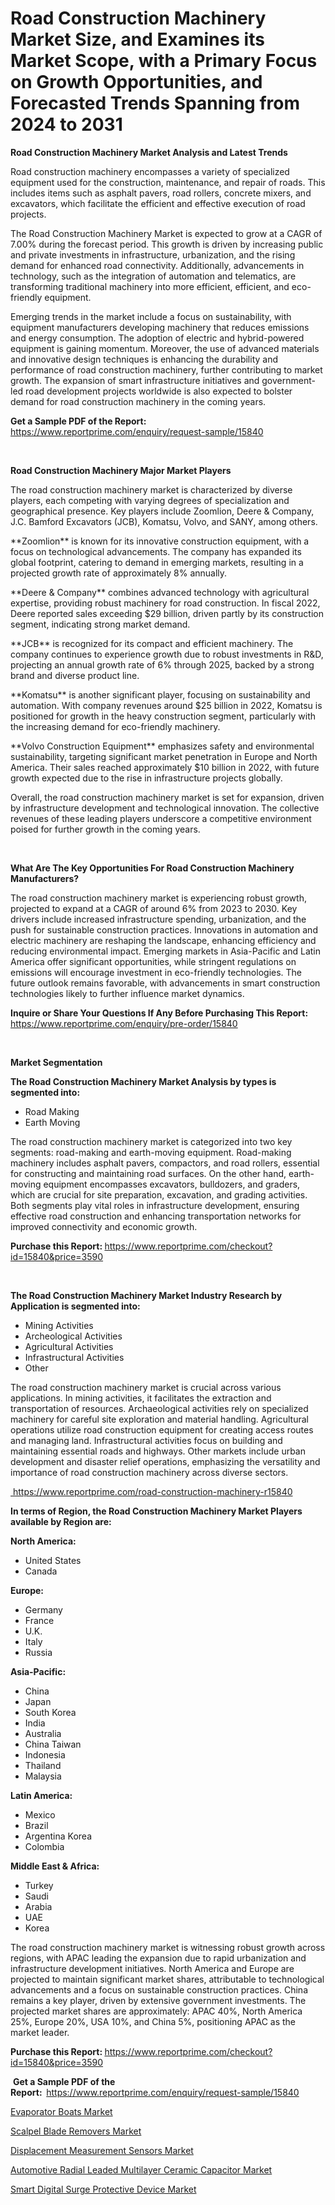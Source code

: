 <p><h1>Road Construction Machinery Market Size, and Examines its Market Scope, with a Primary Focus on Growth Opportunities, and Forecasted Trends Spanning from 2024 to 2031</h1></p><p><strong>Road Construction Machinery Market Analysis and Latest Trends</strong></p>
<p><p>Road construction machinery encompasses a variety of specialized equipment used for the construction, maintenance, and repair of roads. This includes items such as asphalt pavers, road rollers, concrete mixers, and excavators, which facilitate the efficient and effective execution of road projects. </p><p>The Road Construction Machinery Market is expected to grow at a CAGR of 7.00% during the forecast period. This growth is driven by increasing public and private investments in infrastructure, urbanization, and the rising demand for enhanced road connectivity. Additionally, advancements in technology, such as the integration of automation and telematics, are transforming traditional machinery into more efficient, efficient, and eco-friendly equipment.</p><p>Emerging trends in the market include a focus on sustainability, with equipment manufacturers developing machinery that reduces emissions and energy consumption. The adoption of electric and hybrid-powered equipment is gaining momentum. Moreover, the use of advanced materials and innovative design techniques is enhancing the durability and performance of road construction machinery, further contributing to market growth. The expansion of smart infrastructure initiatives and government-led road development projects worldwide is also expected to bolster demand for road construction machinery in the coming years.</p></p>
<p><strong>Get a Sample PDF of the Report:&nbsp;</strong> <a href="https://www.reportprime.com/enquiry/request-sample/15840?utm_campaign=1842&utm_medium=2&utm_source=Github&utm_content=ia&utm_term=30112024&utm_id=road-construction-machinery">https://www.reportprime.com/enquiry/request-sample/15840</a></p>
<p>&nbsp;</p>
<p><strong>Road Construction Machinery Major Market Players</strong></p>
<p><p>The road construction machinery market is characterized by diverse players, each competing with varying degrees of specialization and geographical presence. Key players include Zoomlion, Deere & Company, J.C. Bamford Excavators (JCB), Komatsu, Volvo, and SANY, among others. </p><p>**Zoomlion** is known for its innovative construction equipment, with a focus on technological advancements. The company has expanded its global footprint, catering to demand in emerging markets, resulting in a projected growth rate of approximately 8% annually. </p><p>**Deere & Company** combines advanced technology with agricultural expertise, providing robust machinery for road construction. In fiscal 2022, Deere reported sales exceeding $29 billion, driven partly by its construction segment, indicating strong market demand.</p><p>**JCB** is recognized for its compact and efficient machinery. The company continues to experience growth due to robust investments in R&D, projecting an annual growth rate of 6% through 2025, backed by a strong brand and diverse product line.</p><p>**Komatsu** is another significant player, focusing on sustainability and automation. With company revenues around $25 billion in 2022, Komatsu is positioned for growth in the heavy construction segment, particularly with the increasing demand for eco-friendly machinery.</p><p>**Volvo Construction Equipment** emphasizes safety and environmental sustainability, targeting significant market penetration in Europe and North America. Their sales reached approximately $10 billion in 2022, with future growth expected due to the rise in infrastructure projects globally.</p><p>Overall, the road construction machinery market is set for expansion, driven by infrastructure development and technological innovation. The collective revenues of these leading players underscore a competitive environment poised for further growth in the coming years.</p></p>
<p>&nbsp;</p>
<p><strong>What Are The Key Opportunities For Road Construction Machinery Manufacturers?</strong></p>
<p><p>The road construction machinery market is experiencing robust growth, projected to expand at a CAGR of around 6% from 2023 to 2030. Key drivers include increased infrastructure spending, urbanization, and the push for sustainable construction practices. Innovations in automation and electric machinery are reshaping the landscape, enhancing efficiency and reducing environmental impact. Emerging markets in Asia-Pacific and Latin America offer significant opportunities, while stringent regulations on emissions will encourage investment in eco-friendly technologies. The future outlook remains favorable, with advancements in smart construction technologies likely to further influence market dynamics.</p></p>
<p><strong>Inquire or Share Your Questions If Any Before Purchasing This Report:</strong> <a href="https://www.reportprime.com/enquiry/pre-order/15840?utm_campaign=1842&utm_medium=2&utm_source=Github&utm_content=ia&utm_term=30112024&utm_id=road-construction-machinery">https://www.reportprime.com/enquiry/pre-order/15840</a></p>
<p>&nbsp;</p>
<p><strong>Market Segmentation</strong></p>
<p><strong>The Road Construction Machinery Market Analysis by types is segmented into:</strong></p>
<p><ul><li>Road Making</li><li>Earth Moving</li></ul></p>
<p><p>The road construction machinery market is categorized into two key segments: road-making and earth-moving equipment. Road-making machinery includes asphalt pavers, compactors, and road rollers, essential for constructing and maintaining road surfaces. On the other hand, earth-moving equipment encompasses excavators, bulldozers, and graders, which are crucial for site preparation, excavation, and grading activities. Both segments play vital roles in infrastructure development, ensuring effective road construction and enhancing transportation networks for improved connectivity and economic growth.</p></p>
<p><strong>Purchase this Report:&nbsp;</strong><a href="https://www.reportprime.com/checkout?id=15840&price=3590&utm_campaign=1842&utm_medium=2&utm_source=Github&utm_content=ia&utm_term=30112024&utm_id=road-construction-machinery">https://www.reportprime.com/checkout?id=15840&price=3590</a></p>
<p>&nbsp;</p>
<p><strong>The Road Construction Machinery Market Industry Research by Application is segmented into:</strong></p>
<p><ul><li>Mining Activities</li><li>Archeological Activities</li><li>Agricultural Activities</li><li>Infrastructural Activities</li><li>Other</li></ul></p>
<p><p>The road construction machinery market is crucial across various applications. In mining activities, it facilitates the extraction and transportation of resources. Archaeological activities rely on specialized machinery for careful site exploration and material handling. Agricultural operations utilize road construction equipment for creating access routes and managing land. Infrastructural activities focus on building and maintaining essential roads and highways. Other markets include urban development and disaster relief operations, emphasizing the versatility and importance of road construction machinery across diverse sectors.</p></p>
<p><a href="https://www.reportprime.com/road-construction-machinery-r15840?utm_campaign=1842&utm_medium=2&utm_source=Github&utm_content=ia&utm_term=30112024&utm_id=road-construction-machinery">&nbsp;https://www.reportprime.com/road-construction-machinery-r15840</a></p>
<p><strong>In terms of Region, the Road Construction Machinery Market Players available by Region are:</strong></p>
<p>
    <p> <strong> North America: </strong>
        <ul>
            <li>United States</li>
            <li>Canada</li>
        </ul>
        </p> 
    <p> <strong> Europe: </strong>
        <ul>
            <li>Germany</li>
            <li>France</li>
            <li>U.K.</li>
            <li>Italy</li>
            <li>Russia</li>
        </ul>
        </p> 
    <p> <strong> Asia-Pacific: </strong>
        <ul>
            <li>China</li>
            <li>Japan</li>
            <li>South Korea</li>
            <li>India</li>
            <li>Australia</li>
            <li>China Taiwan</li>
            <li>Indonesia</li>
            <li>Thailand</li>
            <li>Malaysia</li>
        </ul>
        </p> 
    <p> <strong> Latin America: </strong>
        <ul>
            <li>Mexico</li>
            <li>Brazil</li>
            <li>Argentina Korea</li>
            <li>Colombia</li>
        </ul>
        </p> 
    <p> <strong> Middle East & Africa: </strong>
        <ul>
            <li>Turkey</li>
            <li>Saudi</li>
            <li>Arabia</li>
            <li>UAE</li>
            <li>Korea</li>
        </ul>
    </p>
    </p>
<p><p>The road construction machinery market is witnessing robust growth across regions, with APAC leading the expansion due to rapid urbanization and infrastructure development initiatives. North America and Europe are projected to maintain significant market shares, attributable to technological advancements and a focus on sustainable construction practices. China remains a key player, driven by extensive government investments. The projected market shares are approximately: APAC 40%, North America 25%, Europe 20%, USA 10%, and China 5%, positioning APAC as the market leader.</p></p>
<p><strong>Purchase this Report: </strong><a href="https://www.reportprime.com/checkout?id=15840&price=3590&utm_campaign=1842&utm_medium=2&utm_source=Github&utm_content=ia&utm_term=30112024&utm_id=road-construction-machinery">https://www.reportprime.com/checkout?id=15840&price=3590</a></p>
<p>&nbsp;<strong>Get a Sample PDF of the Report:&nbsp;&nbsp;</strong><a href="https://www.reportprime.com/enquiry/request-sample/15840?utm_campaign=1842&utm_medium=2&utm_source=Github&utm_content=ia&utm_term=30112024&utm_id=road-construction-machinery">https://www.reportprime.com/enquiry/request-sample/15840</a></p>
<p><strong></strong></p>
<p><p><a href="https://www.linkedin.com/pulse/evaporator-boats-market-segmentation-in-depth-analysis-89pye?utm_campaign=1842&utm_medium=2&utm_source=Github&utm_content=ia&utm_term=30112024&utm_id=road-construction-machinery">Evaporator Boats Market</a></p><p><a href="https://www.linkedin.com/pulse/exploring-growth-opportunities-scalpel-blade-removers-dcpxe?utm_campaign=1842&utm_medium=2&utm_source=Github&utm_content=ia&utm_term=30112024&utm_id=road-construction-machinery">Scalpel Blade Removers Market</a></p><p><a href="https://www.linkedin.com/pulse/market-insights-global-displacement-measurement-sensors-forecast-soyae?utm_campaign=1842&utm_medium=2&utm_source=Github&utm_content=ia&utm_term=30112024&utm_id=road-construction-machinery">Displacement Measurement Sensors Market</a></p><p><a href="https://issuu.com/reportprime-2/docs/automotive-radial-leaded-multilayer-ceramic-capaci?utm_campaign=1842&utm_medium=2&utm_source=Github&utm_content=ia&utm_term=30112024&utm_id=road-construction-machinery">Automotive Radial Leaded Multilayer Ceramic Capacitor Market</a></p><p><a href="https://issuu.com/reportprime-2/docs/smart-digital-surge-protective-device-market-size-?utm_campaign=1842&utm_medium=2&utm_source=Github&utm_content=ia&utm_term=30112024&utm_id=road-construction-machinery">Smart Digital Surge Protective Device Market</a></p></p>